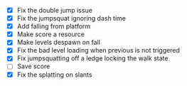 - [x] Fix the double jump issue
- [x] Fix the jumpsquat ignoring dash time
- [x] Add falling from platform
- [x] Make score a resource
- [x] Make levels despawn on fall
- [x] Fix the bad level loading when previous is not triggered
- [x] Fix jumpsquatting off a ledge locking the walk state
- [ ] Save score
- [x] Fix the splatting on slants